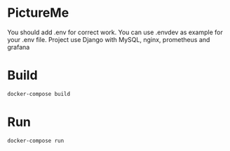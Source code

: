 # PictureMe
You should add .env for correct work. You can use .envdev as example for your .env file.
Project use Django with MySQL, nginx, prometheus and grafana

# Build
```bash
docker-compose build
```
# Run
```bash
docker-compose run
```

